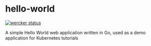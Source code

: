 # hello-world

[![wercker status](https://app.wercker.com/status/4329b23035a908cb7b8b45066261f7b8/s/master "wercker status")](https://app.wercker.com/project/byKey/4329b23035a908cb7b8b45066261f7b8)

A simple Hello World web application written in Go, used as a demo application for Kubernetes tutorials
